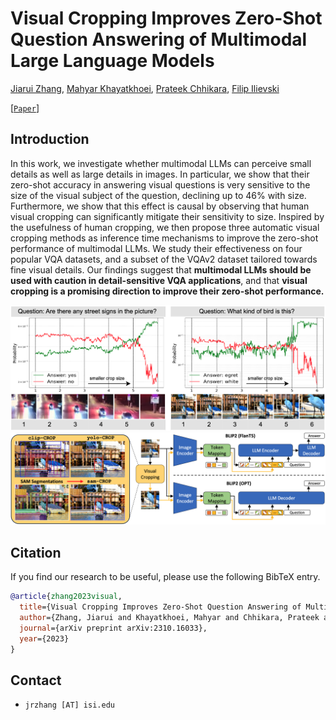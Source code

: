 # Visual Cropping Improves Zero-Shot Question Answering of Multimodal Large Language Models

[Jiarui Zhang](https://saccharomycetes.github.io/), [Mahyar Khayatkhoei](https://scholar.google.com/citations?user=ikhxY4YAAAAJ&hl=en), [Prateek Chhikara](https://www.prateekchhikara.com/), [Filip Ilievski](https://www.ilievski.info/)

[[`Paper`]('https://arxiv.org/abs/2310.16033')]


## Introduction

In this work, we investigate whether multimodal LLMs can perceive small details as well as large details in images. In particular, we show that their zero-shot accuracy in answering visual questions is very sensitive to the size of the visual subject of the question, declining up to $46\%$ with size. Furthermore, we show that this effect is causal by observing that human visual cropping can significantly mitigate their sensitivity to size. Inspired by the usefulness of human cropping, we then propose three automatic visual cropping methods as inference time mechanisms to improve the zero-shot performance of multimodal LLMs. We study their effectiveness on four popular VQA datasets, and a subset of the VQAv2 dataset tailored towards fine visual details. Our findings suggest that **multimodal LLMs should be used with caution in detail-sensitive VQA applications**, and that **visual cropping is a promising direction to improve their zero-shot performance.**

![](figures/vicrop_motivation.png)
![](figures/method.png)

## Citation

If you find our research to be useful, please use the following BibTeX entry.

```bibtex
@article{zhang2023visual,
  title={Visual Cropping Improves Zero-Shot Question Answering of Multimodal Large Language Models},
  author={Zhang, Jiarui and Khayatkhoei, Mahyar and Chhikara, Prateek and Ilievski, Filip},
  journal={arXiv preprint arXiv:2310.16033},
  year={2023}
}
```

## Contact

-   `jrzhang [AT] isi.edu`